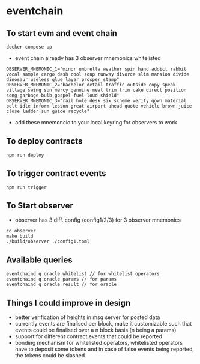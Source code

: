 # eventchain

## To start evm and event chain
```
docker-compose up 
```
- event chain already has 3 observer mnemonics whitelisted 

```
OBSERVER_MNEMONIC_1="minor umbrella weather spin hand addict rabbit vocal sample cargo dash cool soup runway divorce slim mansion divide dinosaur useless glue layer prosper stamp"
OBSERVER_MNEMONIC_2="bachelor detail traffic outside copy speak village swing sun mercy genuine meat trim trim cake direct position song garbage bulb gospel fuel loud shield"
OBSERVER_MNEMONIC_3="rail hole desk six scheme verify gown material belt idle inform lesson great airport ahead quote vehicle brown juice close ladder sun guide recycle"
```
- add these mnemoncic to your local keyring for observers to work

## To deploy contracts
```
npm run deploy
```
## To trigger contract events
```
npm run trigger
```

## To Start observer
- observer has 3 diff. config (config1/2/3) for 3 observer mnemonics
```
cd observer
make build 
./build/observer ./config1.toml
```

## Available queries
```
eventchaind q oracle whitelist // for whitelist operators
eventchaind q oracle params // for params
eventchaind q oracle result // for oracle
```

## Things I could improve in design
- better verification of heights in msg server for posted data
- currently events are finalised per block, make it customizable such that events could be finalised over a n block basis (n being a params)
- support for different contract events that could be reported
- bonding mechanism for whitelisted operators, whitelisted operators have to deposit some tokens and in case of false events being reported, the tokens could be slashed
